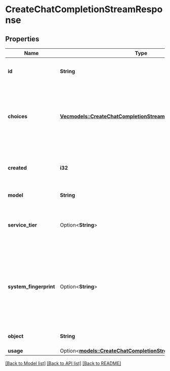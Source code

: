 # CreateChatCompletionStreamResponse

## Properties

Name | Type | Description | Notes
------------ | ------------- | ------------- | -------------
**id** | **String** | A unique identifier for the chat completion. Each chunk has the same ID. | 
**choices** | [**Vec<models::CreateChatCompletionStreamResponseChoicesInner>**](CreateChatCompletionStreamResponse_choices_inner.md) | A list of chat completion choices. Can contain more than one elements if `n` is greater than 1. Can also be empty for the last chunk if you set `stream_options: {\"include_usage\": true}`.  | 
**created** | **i32** | The Unix timestamp (in seconds) of when the chat completion was created. Each chunk has the same timestamp. | 
**model** | **String** | The model to generate the completion. | 
**service_tier** | Option<**String**> | The service tier used for processing the request. This field is only included if the `service_tier` parameter is specified in the request. | [optional]
**system_fingerprint** | Option<**String**> | This fingerprint represents the backend configuration that the model runs with. Can be used in conjunction with the `seed` request parameter to understand when backend changes have been made that might impact determinism.  | [optional]
**object** | **String** | The object type, which is always `chat.completion.chunk`. | 
**usage** | Option<[**models::CreateChatCompletionStreamResponseUsage**](CreateChatCompletionStreamResponse_usage.md)> |  | [optional]

[[Back to Model list]](../README.md#documentation-for-models) [[Back to API list]](../README.md#documentation-for-api-endpoints) [[Back to README]](../README.md)



